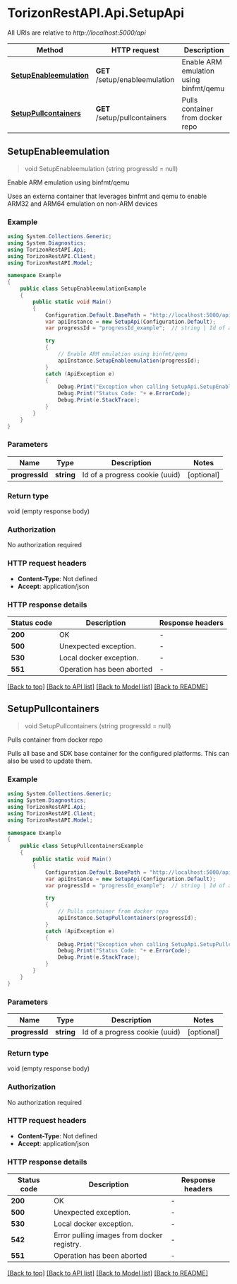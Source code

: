 # TorizonRestAPI.Api.SetupApi

All URIs are relative to *http://localhost:5000/api*

Method | HTTP request | Description
------------- | ------------- | -------------
[**SetupEnableemulation**](SetupApi.md#setupenableemulation) | **GET** /setup/enableemulation | Enable ARM emulation using binfmt/qemu
[**SetupPullcontainers**](SetupApi.md#setuppullcontainers) | **GET** /setup/pullcontainers | Pulls container from docker repo



## SetupEnableemulation

> void SetupEnableemulation (string progressId = null)

Enable ARM emulation using binfmt/qemu

Uses an externa container that leverages binfmt and qemu to enable ARM32 and ARM64 emulation on non-ARM devices

### Example

```csharp
using System.Collections.Generic;
using System.Diagnostics;
using TorizonRestAPI.Api;
using TorizonRestAPI.Client;
using TorizonRestAPI.Model;

namespace Example
{
    public class SetupEnableemulationExample
    {
        public static void Main()
        {
            Configuration.Default.BasePath = "http://localhost:5000/api";
            var apiInstance = new SetupApi(Configuration.Default);
            var progressId = "progressId_example";  // string | Id of a progress cookie (uuid) (optional) 

            try
            {
                // Enable ARM emulation using binfmt/qemu
                apiInstance.SetupEnableemulation(progressId);
            }
            catch (ApiException e)
            {
                Debug.Print("Exception when calling SetupApi.SetupEnableemulation: " + e.Message );
                Debug.Print("Status Code: "+ e.ErrorCode);
                Debug.Print(e.StackTrace);
            }
        }
    }
}
```

### Parameters


Name | Type | Description  | Notes
------------- | ------------- | ------------- | -------------
 **progressId** | **string**| Id of a progress cookie (uuid) | [optional] 

### Return type

void (empty response body)

### Authorization

No authorization required

### HTTP request headers

- **Content-Type**: Not defined
- **Accept**: application/json


### HTTP response details
| Status code | Description | Response headers |
|-------------|-------------|------------------|
| **200** | OK |  -  |
| **500** | Unexpected exception. |  -  |
| **530** | Local docker exception. |  -  |
| **551** | Operation has been aborted |  -  |

[[Back to top]](#)
[[Back to API list]](../README.md#documentation-for-api-endpoints)
[[Back to Model list]](../README.md#documentation-for-models)
[[Back to README]](../README.md)


## SetupPullcontainers

> void SetupPullcontainers (string progressId = null)

Pulls container from docker repo

Pulls all base and SDK base container for the configured platforms. This can also be used to update them.

### Example

```csharp
using System.Collections.Generic;
using System.Diagnostics;
using TorizonRestAPI.Api;
using TorizonRestAPI.Client;
using TorizonRestAPI.Model;

namespace Example
{
    public class SetupPullcontainersExample
    {
        public static void Main()
        {
            Configuration.Default.BasePath = "http://localhost:5000/api";
            var apiInstance = new SetupApi(Configuration.Default);
            var progressId = "progressId_example";  // string | Id of a progress cookie (uuid) (optional) 

            try
            {
                // Pulls container from docker repo
                apiInstance.SetupPullcontainers(progressId);
            }
            catch (ApiException e)
            {
                Debug.Print("Exception when calling SetupApi.SetupPullcontainers: " + e.Message );
                Debug.Print("Status Code: "+ e.ErrorCode);
                Debug.Print(e.StackTrace);
            }
        }
    }
}
```

### Parameters


Name | Type | Description  | Notes
------------- | ------------- | ------------- | -------------
 **progressId** | **string**| Id of a progress cookie (uuid) | [optional] 

### Return type

void (empty response body)

### Authorization

No authorization required

### HTTP request headers

- **Content-Type**: Not defined
- **Accept**: application/json


### HTTP response details
| Status code | Description | Response headers |
|-------------|-------------|------------------|
| **200** | OK |  -  |
| **500** | Unexpected exception. |  -  |
| **530** | Local docker exception. |  -  |
| **542** | Error pulling images from docker registry. |  -  |
| **551** | Operation has been aborted |  -  |

[[Back to top]](#)
[[Back to API list]](../README.md#documentation-for-api-endpoints)
[[Back to Model list]](../README.md#documentation-for-models)
[[Back to README]](../README.md)

